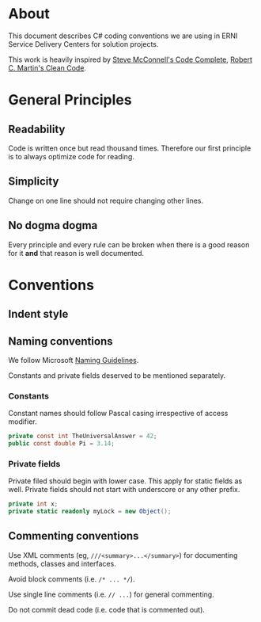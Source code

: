 # About
This document describes C# coding conventions we are using in ERNI Service Delivery Centers for solution projects.

This work is heavily inspired by [Steve McConnell's Code Complete](http://www.stevemcconnell.com/cc.htm), [Robert C. Martin's Clean Code](http://www.amazon.com/Clean-Code-Handbook-Software-Craftsmanship/dp/0132350882).

# General Principles

## Readability
Code is written once but read thousand times. Therefore our first principle is to always optimize code for reading.

## Simplicity
Change on one line should not require changing other lines.

## No dogma dogma
Every principle and every rule can be broken when there is a good reason for it **and** that reason is well documented.

# Conventions

## Indent style
## Naming conventions
We follow Microsoft [Naming Guidelines](https://msdn.microsoft.com/en-us/library/ms229002.aspx).

Constants and private fields deserved to be mentioned separately.

### Constants
Constant names should follow Pascal casing irrespective of access modifier.

```csharp
private const int TheUniversalAnswer = 42;
public const double Pi = 3.14;
```

### Private  fields
Private filed should begin with lower case. This apply for static fields as well. Private fields should not start with underscore or any other prefix.

```csharp
private int x;
private static readonly myLock = new Object();
```

## Commenting conventions
Use XML comments (eg, `///<summary>...</summary>`) for documenting methods, classes and interfaces. 

Avoid block comments (i.e. `/* ... */`).

Use single line comments (i.e. `// ...`) for general commenting.

Do not commit dead code (i.e. code that is commented out).
 